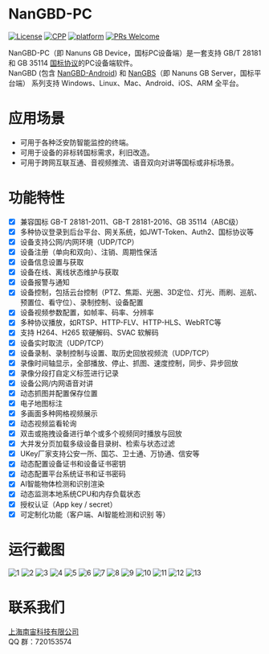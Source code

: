 # NanGBD-PC

[![License](https://img.shields.io/badge/License-Apache%202.0-blue.svg)](https://github.com/nanguantong/NanGBD-PC/blob/main/LICENSE)
[![CPP](https://img.shields.io/badge/language-cpp-red.svg)](https://en.cppreference.com/)
[![platform](https://img.shields.io/badge/platform-pc%20-purple.svg)](https://github.com/nanguantong/NanGBD-PC)
[![PRs Welcome](https://img.shields.io/badge/PRs-welcome-yellow.svg)](https://github.com/nanguantong/NanGBD-PC/pulls)

NanGBD-PC（即 Nanuns GB Device，国标PC设备端）是一套支持 GB/T 28181 和 GB 35114 [国标协议](https://github.com/nanguantong/GB-Doc)的PC设备端软件。  
NanGBD (包含 [NanGBD-Android](https://github.com/nanguantong/NanGBD-Android)) 和 [NanGBS](https://github.com/nanguantong/NanGBS)（即 Nanuns GB Server，国标平台端） 系列支持 Windows、Linux、Mac、Android、iOS、ARM 全平台。

# 应用场景

* 可用于各种泛安防智能监控的终端。
* 可用于设备的非标转国标需求，利旧改造。
* 可用于跨网互联互通、音视频推流、语音双向对讲等国标或非标场景。

# 功能特性

- [X]  兼容国标 GB-T 28181-2011、GB-T 28181-2016、GB 35114（ABC级）
- [X]  多种协议登录到后台平台、网关系统，如JWT-Token、Auth2、国标协议等
- [X]  设备支持公网/内网环境（UDP/TCP）
- [X]  设备注册（单向和双向）、注销、周期性保活
- [X]  设备信息设置与获取
- [X]  设备在线、离线状态维护与获取
- [X]  设备报警与通知
- [X]  设备控制，包括云台控制（PTZ、焦距、光圈、3D定位、灯光、雨刷、巡航、预置位、看守位）、录制控制、设备配置
- [X]  设备视频参数配置，如帧率、码率、分辨率
- [X]  多种协议播放，如RTSP、HTTP-FLV、HTTP-HLS、WebRTC等
- [X]  支持 H264、H265 软硬解码、SVAC 软解码
- [X]  设备实时取流（UDP/TCP）
- [X]  设备录制、录制控制与设置、取历史回放视频流（UDP/TCP）
- [X]  录像时间轴显示，全部播放、停止、抓图、速度控制，同步、异步回放
- [X]  录像分段打自定义标签进行记录
- [X]  设备公网/内网语音对讲
- [X]  动态抓图并配置保存位置
- [X]  电子地图标注
- [X]  多画面多种网格视频展示
- [X]  动态视频监看轮询
- [X]  双击或拖拽设备进行单个或多个视频同时播放与回放
- [X]  大并发分页加载多级设备目录树、检索与状态过滤
- [X]  UKey厂家支持公安一所、国芯、卫士通、万协通、信安等
- [X]  动态配置设备证书和设备证书密钥
- [X]  动态配置平台系统证书和证书密码
- [X]  AI智能物体检测和识别渲染
- [X]  动态监测本地系统CPU和内存负载状态
- [X]  授权认证（App key / secret）
- [X]  可定制化功能（客户端、AI智能检测和识别 等）

# 运行截图

![1](doc/snapshot/login.png "login.png")
![2](doc/snapshot/login_failed.png "login_failed.png")
![3](doc/snapshot/splash.png "splash.png")
![4](doc/snapshot/preview.png "preview.png")
![5](doc/snapshot/preview_ptz.png "preview_ptz.png")
![6](doc/snapshot/record.png "record.png")
![7](doc/snapshot/record_play.png "record_play.png")
![8](doc/snapshot/record_menu.png "record_menu.png")
![9](doc/snapshot/record_download.png "record_download.png")
![10](doc/snapshot/record_label.png "record_label.png")
![11](doc/snapshot/record_label_edit.png "record_label_edit.png")
![12](doc/snapshot/lock.png "lock.png")
![13](doc/snapshot/config.png "config.png")

# 联系我们
[上海南宙科技有限公司](https://www.nanuns.com)  
QQ 群：720153574
